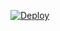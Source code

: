 [![Deploy](https://www.herokucdn.com/deploy/button.png)](https://dashboard.heroku.com/new?template=https://github.com/lookmoon2020/me)
